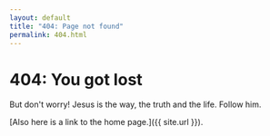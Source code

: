 ```yaml
---
layout: default
title: "404: Page not found"
permalink: 404.html
---
```


# 404: You got lost

But don't worry! Jesus is the way, the truth and the life. Follow him.

[Also here is a link to the home page.]({{ site.url }}).

